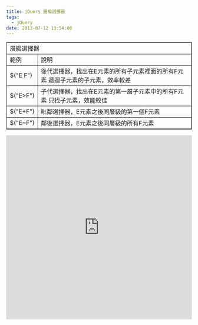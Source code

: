```yaml
---
title: jQuery 層級選擇器
tags:
  - jQuery
date: 2013-07-12 13:54:00
---
```


<div><table border="1">                <tbody><tr>                        <td colspan="2">層級選擇器</td>                    </tr><tr>                        <td>範例</td>                        <td>說明</td>                    </tr><tr>                        <td>$("E F")</td>                        <td>後代選擇器，找出在E元素的所有子元素裡面的所有F元素
遞迴子元素的子元素，效率較差 </td>                    </tr><tr>                        <td>$("E&gt;F")</td>                        <td>子代選擇器，找出在E元素的第一層子元素中的所有F元素
只找子元素，效能較佳 </td>                    </tr><tr>                        <td>$("E+F")</td>                        <td>毗鄰選擇器，E元素之後同層級的第一個F元素</td>                    </tr><tr>                        <td>$("E~F")</td>                        <td>鄰後選擇器，E元素之後同層級的所有F元素</td>                    </tr></tbody>            </table></div>
<div><iframe allowfullscreen="allowfullscreen" frameborder="0" height="500" src="http://jsfiddle.net/73pfG/embedded/js,html,result/presentation" width="100%"></iframe></div>